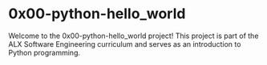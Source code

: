 # 0x00-python-hello_world

Welcome to the 0x00-python-hello_world project! This project is part of the ALX Software Engineering curriculum and serves as an introduction to Python programming.
